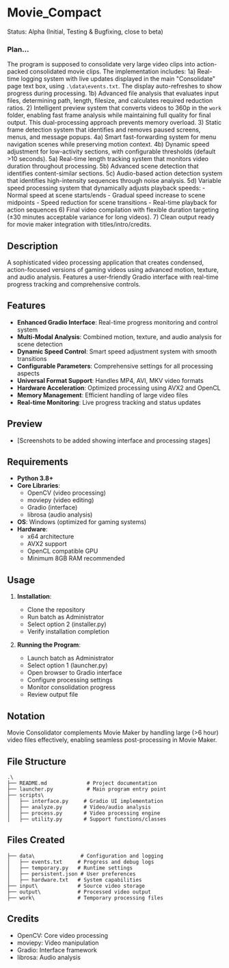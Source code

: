 # Movie_Compact
Status: Alpha (Initial, Testing & Bugfixing, close to beta)

### Plan...
The program is supposed to consolidate very large video clips into action-packed consolidated movie clips. The implementation includes:
1a) Real-time logging system with live updates displayed in the main "Consolidate" page text box, using `.\data\events.txt`. The display auto-refreshes to show progress during processing.
1b) Advanced file analysis that evaluates input files, determining path, length, filesize, and calculates required reduction ratios.
2) Intelligent preview system that converts videos to 360p in the `work` folder, enabling fast frame analysis while maintaining full quality for final output. This dual-processing approach prevents memory overload.
3) Static frame detection system that identifies and removes paused screens, menus, and message popups.
4a) Smart fast-forwarding system for menu navigation scenes while preserving motion context.
4b) Dynamic speed adjustment for low-activity sections, with configurable thresholds (default >10 seconds).
5a) Real-time length tracking system that monitors video duration throughout processing.
5b) Advanced scene detection that identifies content-similar sections.
5c) Audio-based action detection system that identifies high-intensity sequences through noise analysis.
5d) Variable speed processing system that dynamically adjusts playback speeds:
    - Normal speed at scene starts/ends
    - Gradual speed increase to scene midpoints
    - Speed reduction for scene transitions
    - Real-time playback for action sequences
6) Final video compilation with flexible duration targeting (±30 minutes acceptable variance for long videos).
7) Clean output ready for movie maker integration with titles/intro/credits.

## Description
A sophisticated video processing application that creates condensed, action-focused versions of gaming videos using advanced motion, texture, and audio analysis. Features a user-friendly Gradio interface with real-time progress tracking and comprehensive controls.

## Features
- **Enhanced Gradio Interface**: Real-time progress monitoring and control system
- **Multi-Modal Analysis**: Combined motion, texture, and audio analysis for scene detection
- **Dynamic Speed Control**: Smart speed adjustment system with smooth transitions
- **Configurable Parameters**: Comprehensive settings for all processing aspects
- **Universal Format Support**: Handles MP4, AVI, MKV video formats
- **Hardware Acceleration**: Optimized processing using AVX2 and OpenCL
- **Memory Management**: Efficient handling of large video files
- **Real-time Monitoring**: Live progress tracking and status updates

## Preview
- [Screenshots to be added showing interface and processing stages]

## Requirements
- **Python 3.8+**
- **Core Libraries**: 
  - OpenCV (video processing)
  - moviepy (video editing)
  - Gradio (interface)
  - librosa (audio analysis)
- **OS**: Windows (optimized for gaming systems)
- **Hardware**: 
  - x64 architecture
  - AVX2 support
  - OpenCL compatible GPU
  - Minimum 8GB RAM recommended

## Usage
1. **Installation**:
   - Clone the repository
   - Run batch as Administrator
   - Select option 2 (installer.py)
   - Verify installation completion

2. **Running the Program**:
   - Launch batch as Administrator
   - Select option 1 (launcher.py)
   - Open browser to Gradio interface
   - Configure processing settings
   - Monitor consolidation progress
   - Review output file

## Notation
Movie Consolidator complements Movie Maker by handling large (>6 hour) video files effectively, enabling seamless post-processing in Movie Maker.

## File Structure
```
.\
├── README.md             # Project documentation
├── launcher.py           # Main program entry point
├── scripts\
│   ├── interface.py     # Gradio UI implementation
│   ├── analyze.py       # Video/audio analysis
│   ├── process.py       # Video processing engine
│   ├── utility.py       # Support functions/classes

```

## Files Created
```
├── data\               # Configuration and logging
│   ├── events.txt     # Progress and debug logs
│   ├── temporary.py   # Runtime settings
│   ├── persistent.json # User preferences
│   ├── hardware.txt   # System capabilities
├── input\             # Source video storage
├── output\            # Processed video output
├── work\              # Temporary processing files
```

## Credits
- OpenCV: Core video processing
- moviepy: Video manipulation
- Gradio: Interface framework
- librosa: Audio analysis

